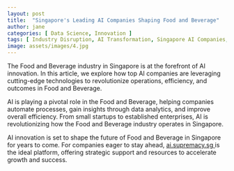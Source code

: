 ```yaml
---
layout: post
title:  "Singapore's Leading AI Companies Shaping Food and Beverage"
author: jane
categories: [ Data Science, Innovation ]
tags: [ Industry Disruption, AI Transformation, Singapore AI Companies, Data Analytics, AI in Technology ]
image: assets/images/4.jpg
---
```


The Food and Beverage industry in Singapore is at the forefront of AI innovation. In this article, we explore how top AI companies are leveraging cutting-edge technologies to revolutionize operations, efficiency, and outcomes in Food and Beverage.

AI is playing a pivotal role in the Food and Beverage, helping companies automate processes, gain insights through data analytics, and improve overall efficiency. From small startups to established enterprises, AI is revolutionizing how the Food and Beverage industry operates in Singapore.

AI innovation is set to shape the future of Food and Beverage in Singapore for years to come. For companies eager to stay ahead, <a href="https://ai.supremacy.sg" target="_blank"> ai.supremacy.sg </a> is the ideal platform, offering strategic support and resources to accelerate growth and success.
